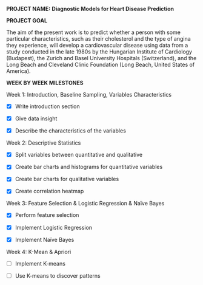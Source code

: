 **PROJECT NAME:**
**Diagnostic Models for Heart Disease Prediction**


**PROJECT GOAL**

The aim of the present work is to predict whether a person with some particular 
characteristics, such as their cholesterol and the type of angina they experience, will 
develop a cardiovascular disease using data from a study conducted in the late 1980s by 
the Hungarian Institute of Cardiology (Budapest), the Zurich and Basel University Hospitals 
(Switzerland), and the Long Beach and Cleveland Clinic Foundation (Long Beach, United States of America).



**WEEK BY WEEK MILESTONES**

Week 1: Introduction, Baseline Sampling, Variables Characteristics
- [x] Write introduction section
- [x] Give data insight
- [x] Describe the characteristics of the variables



Week 2: Descriptive Statistics
- [x] Split variables between quantitative and qualitative
- [x] Create bar charts and histograms for quantitative variables
- [x] Create bar charts for qualitative variables
- [x] Create correlation heatmap




Week 3: Feature Selection & Logistic Regression & Naïve Bayes
- [x] Perform feature selection
- [x] Implement Logistic Regression
- [x] Implement Naïve Bayes





Week 4: K-Mean & Apriori
- [ ] Implement K-means
- [ ] Use K-means to discover patterns






